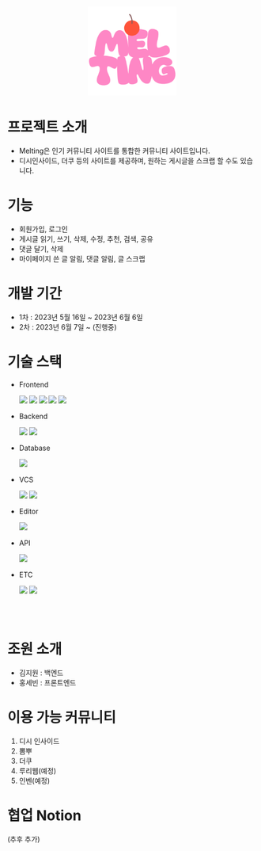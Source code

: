 <p align="center"><img src="readmeimg/Logo.png" height="180px"></p>

# 프로젝트 소개
- Melting은 인기 커뮤니티 사이트를 통합한 커뮤니티 사이트입니다.<br>
- 디시인사이드, 더쿠 등의 사이트를 제공하며, 원하는 게시글을 스크랩 할 수도 있습니다.


# 기능
- 회원가입, 로그인
- 게시글 읽기, 쓰기, 삭제, 수정, 추천, 검색, 공유
- 댓글 달기, 삭제
- 마이페이지 쓴 글 알림, 댓글 알림, 글 스크랩

# 개발 기간
- 1차 : 2023년 5월 16일 ~ 2023년 6월 6일
- 2차 : 2023년 6월 7일 ~ (진행중)


#  기술 스택
- <div>Frontend </div>
&nbsp;&nbsp;&nbsp;&nbsp;&nbsp;
<img src="https://img.shields.io/badge/HTML-red?style=flat&logo=html5&logoColor=white"/>
<img src="https://img.shields.io/badge/CSS-blue?style=flat&logo=css3&logoColor=white"/>
<img src="https://img.shields.io/badge/JavaScript-yellow?style=flat&logo=JavaScript&logoColor=white"/>
<img src="https://img.shields.io/badge/jQuery-blue?style=flat&logo=jquery&logoColor=black"/>
<img src="https://img.shields.io/badge/React Native-skyblue?style=flat&logo=React&logoColor=black"/>

- <div>Backend </div>
&nbsp;&nbsp;&nbsp;&nbsp;&nbsp;
<img src="https://img.shields.io/badge/Spring-6DB33F?style=flat&logo=spring&logoColor=white">
<img src="https://img.shields.io/badge/SpringBoot-green?style=flat&logo=SpringBoot&logoColor=white"/>

- <div>Database </div>
&nbsp;&nbsp;&nbsp;&nbsp;&nbsp;
<img src="https://img.shields.io/badge/SQL Developer-F80000?style=flat&logo=oracle&logoColor=white">

- <div>VCS</div>
&nbsp;&nbsp;&nbsp;&nbsp;&nbsp;
<img src="https://img.shields.io/badge/Git-orange?style=flat&logo=git&logoColor=white"/>
<img src="https://img.shields.io/badge/github-black?style=flat&logo=github&logoColor=white"/>

- <div>Editor</div>
&nbsp;&nbsp;&nbsp;&nbsp;&nbsp;
<img src="https://img.shields.io/badge/VS Code-blue?style=flat&logo=visual studio&logoColor=white"/>

- <div>API</div>
&nbsp;&nbsp;&nbsp;&nbsp;&nbsp;
<img src="https://img.shields.io/badge/kakao-yellow?style=flat&logo=kakaotalk&logoColor=black"/>

- <div>ETC</div>
&nbsp;&nbsp;&nbsp;&nbsp;&nbsp;
<img src="https://img.shields.io/badge/Notion-white?style=flat&logo=Notion&logoColor=black"/>
<img src="https://img.shields.io/badge/Figma-F24E1E?style=flat&logo=Figma&logoColor=white"/>

<br><br>

# 조원 소개
- 김지원 : 백엔드
- 홍세빈 : 프론트엔드

# 이용 가능 커뮤니티
1. 디시 인사이드
2. 뽐뿌
3. 더쿠
4. 루리웹(예정)
5. 인벤(예정)

# 협업 Notion
(추후 추가)


